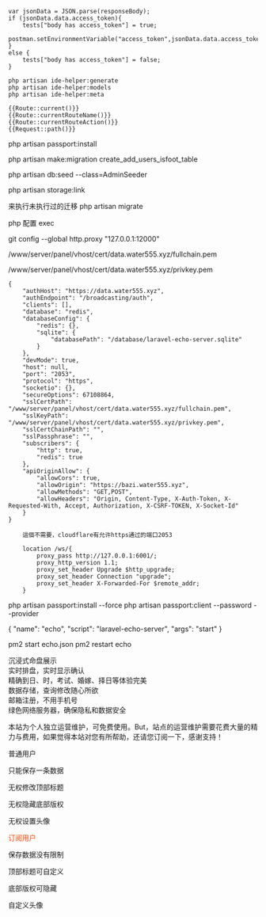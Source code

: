 ````
var jsonData = JSON.parse(responseBody);
if (jsonData.data.access_token){
    tests["body has access_token"] = true;
    postman.setEnvironmentVariable("access_token",jsonData.data.access_token);
}
else {
    tests["body has access_token"] = false;
}
````
````
php artisan ide-helper:generate
php artisan ide-helper:models
php artisan ide-helper:meta

`````
````
{{Route::current()}}
{{Route::currentRouteName()}}
{{Route::currentRouteAction()}}
{{Request::path()}}
````

php artisan passport:install

php artisan make:migration create_add_users_isfoot_table

php artisan db:seed --class=AdminSeeder

php artisan storage:link

来执行未执行过的迁移
php artisan migrate

php 配置 exec

git config --global http.proxy "127.0.0.1:12000"


/www/server/panel/vhost/cert/data.water555.xyz/fullchain.pem

/www/server/panel/vhost/cert/data.water555.xyz/privkey.pem


````
{
	"authHost": "https://data.water555.xyz",
	"authEndpoint": "/broadcasting/auth",
	"clients": [],
	"database": "redis",
	"databaseConfig": {
		"redis": {},
		"sqlite": {
			"databasePath": "/database/laravel-echo-server.sqlite"
		}
	},
	"devMode": true,
	"host": null,
	"port": "2053",
	"protocol": "https",
	"socketio": {},
	"secureOptions": 67108864,
	"sslCertPath": "/www/server/panel/vhost/cert/data.water555.xyz/fullchain.pem",
	"sslKeyPath": "/www/server/panel/vhost/cert/data.water555.xyz/privkey.pem",
	"sslCertChainPath": "",
	"sslPassphrase": "",
	"subscribers": {
		"http": true,
		"redis": true
	},
	"apiOriginAllow": {
		"allowCors": true,
		"allowOrigin": "https://bazi.water555.xyz",
		"allowMethods": "GET,POST",
		"allowHeaders": "Origin, Content-Type, X-Auth-Token, X-Requested-With, Accept, Authorization, X-CSRF-TOKEN, X-Socket-Id"
	}
}
````

````
    這個不需要，cloudflare有允许https通过的端口2053
    
    location /ws/{
        proxy_pass http://127.0.0.1:6001/;
        proxy_http_version 1.1;
        proxy_set_header Upgrade $http_upgrade;
        proxy_set_header Connection "upgrade";
        proxy_set_header X-Forwarded-For $remote_addr;
    }   
````
php artisan passport:install --force
php artisan passport:client --password --provider

{
  "name": "echo",
  "script": "laravel-echo-server",
  "args": "start"
}

pm2 start echo.json
pm2 restart echo

沉浸式命盘展示 <br />
实时排盘，实时显示确认 <br>
精确到日、时，考试、婚嫁、择日等体验完美 <br>
数据存储，查询修改随心所欲<br>
邮箱注册，不用手机号<br>
绿色网络服务器，确保隐私和数据安全<br>


<p style="text-align: justify;">
本站为个人独立运营维护，可免费使用。But，站点的运营维护需要花费大量的精力与费用，如果觉得本站对您有所帮助，还请您订阅一下，感谢支持！
</p>

<div class="row">

<div class="col col-6">
<p>普通用户</p>
<p class="subtitle-2">只能保存一条数据</p>
<p class="subtitle-2">无权修改顶部标题</p>
<p class="subtitle-2">无权隐藏底部版权</p>
<p class="subtitle-2">无权设置头像</p>
</div>

<div class="col col-6">
<p style="color: orangered;">订阅用户</p>
<p class="subtitle-2">保存数据没有限制</p>
<p class="subtitle-2">顶部标题可自定义</p>
<p class="subtitle-2">底部版权可隐藏</p>
<p class="subtitle-2">自定义头像</p>
</div>

</div>